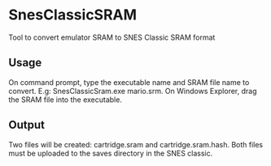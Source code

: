 # SnesClassicSRAM
Tool to convert emulator SRAM to SNES Classic SRAM format
## Usage
On command prompt, type the executable name and SRAM file name to convert. E.g: SnesClassicSram.exe mario.srm. 
On Windows Explorer, drag the SRAM file into the executable.
## Output
Two files will be created: cartridge.sram and cartridge.sram.hash. Both files must be uploaded to the saves directory in the SNES classic.
